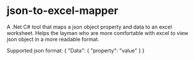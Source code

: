 # json-to-excel-mapper

A .Net C# tool that maps a json object property and data to an excel worksheet. 
Helps the layman who are more comfortable with excel to view json object in a more readable format.

Supported json format:
{
  "Data": {
    "property": "value"
  }
}
